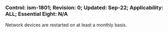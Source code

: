 ### Control: ism-1801; Revision: 0; Updated: Sep-22; Applicability: ALL; Essential Eight: N/A
<p>Network devices are restarted on at least a monthly basis.</p>